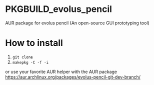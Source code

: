 # PKGBUILD_evolus_pencil
AUR package for evolus pencil (An open-source GUI prototyping tool)


# How to install 
1. `git clone`
2. `makepkg -C -f -i`

or use your favorite AUR helper with the AUR package https://aur.archlinux.org/packages/evolus-pencil-git-dev-branch/
